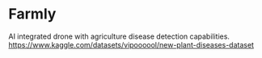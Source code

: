 # Farmly
AI integrated drone with agriculture disease detection capabilities. 
https://www.kaggle.com/datasets/vipoooool/new-plant-diseases-dataset
